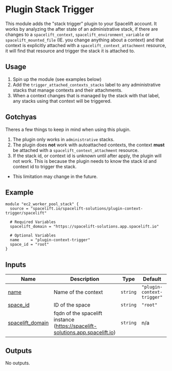 # Plugin Stack Trigger

This module adds the "stack trigger" plugin to your Spacelift account.
It works by analyzing the after state of an administrative stack, if there are changes to a `spacelift_context`,
`spacelift_environment_variable` or `spacelift_mounted_file` (IE. you change anything about a context) and that context is explicitly 
attached with a `spacelift_context_attachment` resource, it will find that resource and trigger the stack it is attached to.

## Usage

1. Spin up the module (see examples below)
2. Add the `trigger_attached_contexts_stacks` label to any administrative stacks that manage contexts and their attachments.
3. When a context changes that is managed by the stack with that label, any stacks using that context will be triggered.

## Gotchyas

Theres a few things to keep in mind when using this plugin.
1. The plugin only works in `administrative` stacks.
2. The plugin does **not** work with autoattached contexts, the context **must** be attached with a `spacelift_context_attachment` resource.
3. If the stack id, or context id is unknown until after apply, the plugin will not work. This is because the plugin needs to know the stack id and context id to trigger the stack.
  - This limitation may change in the future.

<!-- BEGIN_TF_DOCS -->
## Example

```hcl
module "ec2_worker_pool_stack" {
  source = "spacelift.io/spacelift-solutions/plugin-context-trigger/spacelift"

  # Required Variables
  spacelift_domain = "https://spacelift-solutions.app.spacelift.io"

  # Optional Variables
  name     = "plugin-context-trigger"
  space_id = "root"
}
```

## Inputs

| Name | Description | Type | Default | Required |
|------|-------------|------|---------|:--------:|
| <a name="input_name"></a> [name](#input\_name) | Name of the context | `string` | `"plugin-context-trigger"` | no |
| <a name="input_space_id"></a> [space\_id](#input\_space\_id) | ID of the space | `string` | `"root"` | no |
| <a name="input_spacelift_domain"></a> [spacelift\_domain](#input\_spacelift\_domain) | fqdn of the spacelift instance (https://spacelift-solutions.app.spacelift.io) | `string` | n/a | yes |

## Outputs

No outputs.  
<!-- END_TF_DOCS -->
